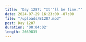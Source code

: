 ```yaml
---
title: 'Day 1287: "It''ll be fine."'
date: 2024-07-29 16:23:00 -07:00
file: "/uploads/B1287.mp3"
post: Day 1287
duration: '00:04:02'
length: 2669835
---
```



